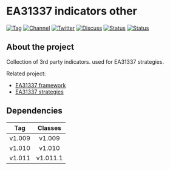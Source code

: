 # EA31337 indicators other

[![Tag][gh-tag-image]][gh-tag-link]
[![Channel][tg-channel-image]][tg-channel-link]
[![Twitter][twitter-image]][twitter-link]
[![Discuss][gh-discuss-badge]][gh-discuss-link]
[![Status][gha-image-check-master]][gha-link-check-master]
[![Status][gha-image-compile-master]][gha-link-compile-master]

## About the project

Collection of 3rd party indicators.
used for EA31337 strategies.

Related project:

- [EA31337 framework][gh-repo-classes]
- [EA31337 strategies][gh-repo-strats]

## Dependencies

| Tag      | Classes    |
|:--------:|:----------:|
| v1.009   | v1.009     |
| v1.010   | v1.010     |
| v1.011   | v1.011.1   |

<!-- Named links -->

[gh-discuss-badge]: https://img.shields.io/badge/Discussions-Q&A-blue.svg?logo=github
[gh-discuss-link]: https://github.com/EA31337/EA31337-indicators-other/discussions

[gh-issues]: https://github.com/EA31337/EA31337-indicators-other/issues

[gh-tag-image]: https://img.shields.io/github/tag/EA31337/EA31337-indicators-other.svg?logo=github
[gh-tag-link]: https://github.com/EA31337/EA31337-indicators-other/tags

[gha-link-check-master]: https://github.com/EA31337/EA31337-indicators-other/actions?query=workflow:Check+branch%3Amaster
[gha-image-check-master]: https://github.com/EA31337/EA31337-indicators-other/workflows/Check/badge.svg?branch=master
[gha-link-compile-master]: https://github.com/EA31337/EA31337-indicators-other/actions?query=workflow:Compile+branch%3Amaster
[gha-image-compile-master]: https://github.com/EA31337/EA31337-indicators-other/workflows/Compile/badge.svg?branch=master

[gh-repo-classes]: https://github.com/EA31337/EA31337-classes
[gh-repo-strats]: https://github.com/EA31337/EA31337-strategies

[tg-channel-image]: https://img.shields.io/badge/Telegram-join-0088CC.svg?logo=telegram
[tg-channel-link]: https://t.me/EA31337

[twitter-image]: https://img.shields.io/badge/EA31337-Follow-1DA1F2.svg?logo=Twitter
[twitter-link]: https://twitter.com/EA31337
